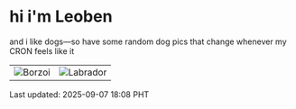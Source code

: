 # hi i'm Leoben

and i like dogs—so have some random dog pics that change whenever my CRON feels like it

|  |  |
|--------|----------|
| ![Borzoi](https://random-dog-vercel.vercel.app/api/random-borzoi?v=1757239718) | ![Labrador](https://random-dog-vercel.vercel.app/api/random-labrador?v=1757239718) |

Last updated: 2025-09-07 18:08 PHT
